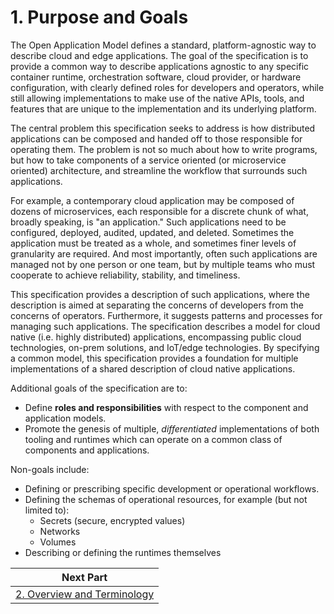 # 1. Purpose and Goals
The Open Application Model defines a standard, platform-agnostic way to describe cloud and edge applications. The goal of the specification is to provide a common way to describe applications agnostic to any specific container runtime, orchestration software, cloud provider, or hardware configuration, with clearly defined roles for developers and operators, while still allowing implementations to make use of the native APIs, tools, and features that are unique to the implementation and its underlying platform.  

The central problem this specification seeks to address is how distributed applications can be composed and handed off to those responsible for operating them. The problem is not so much about how to write programs, but how to take components of a service oriented (or microservice oriented) architecture, and streamline the workflow that surrounds such applications.

For example, a contemporary cloud application may be composed of dozens of microservices, each responsible for a discrete chunk of what, broadly speaking, is "an application." Such applications need to be configured, deployed, audited, updated, and deleted. Sometimes the application must be treated as a whole, and sometimes finer levels of granularity are required. And most importantly, often such applications are managed not by one person or one team, but by multiple teams who must cooperate to achieve reliability, stability, and timeliness.

This specification provides a description of such applications, where the description is aimed at separating the concerns of developers from the concerns of operators. Furthermore, it suggests patterns and processes for managing such applications. The specification describes a model for cloud native (i.e. highly distributed) applications, encompassing public cloud technologies, on-prem solutions, and IoT/edge technologies. By specifying a common model, this specification provides a foundation for multiple implementations of a shared description of cloud native applications.

Additional goals of the specification are to:

- Define __roles and responsibilities__ with respect to the component and application models.
- Promote the genesis of multiple, _differentiated_ implementations of both tooling and runtimes which can operate on a common class of components and applications.

Non-goals include:

- Defining or prescribing specific development or operational workflows.
- Defining the schemas of operational resources, for example (but not limited
  to):
  - Secrets (secure, encrypted values)
  - Networks
  - Volumes
- Describing or defining the runtimes themselves

| Next Part        | 
| ------------- |
| [2. Overview and Terminology](2.overview_and_terminology.md)| 
